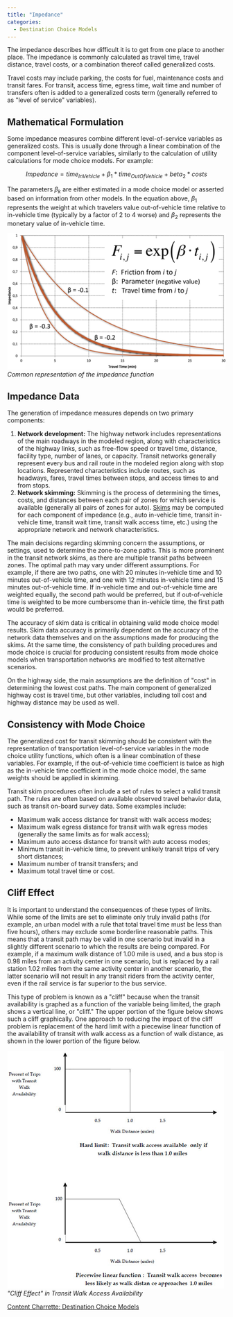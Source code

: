 ```yaml
---
title: "Impedance"
categories:
  - Destination Choice Models
---
```


The impedance describes how difficult it is to get from one place to another place. The impedance is commonly calculated as travel time, travel distance, travel costs, or a combination thereof called generalized costs.

Travel costs may include parking, the costs for fuel, maintenance costs and transit fares. For transit, access time, egress time, wait time and number of transfers often is added to a generalized costs term (generally referred to as "level of service" variables).

Mathematical Formulation
------------------------

Some impedance measures combine different level-of-service variables as generalized costs. This is usually done through a linear combination of the component level-of-service variables, similarly to the calculation of utility calculations for mode choice models. For example:

$$Impedance = time_{InVehicle} + \beta_{1} * time_{OutOfVehicle} + beta_2 * costs$$

The parameters $\beta_k$ are either estimated in a mode choice model or asserted based on information from other models. In the equation above, $\beta_1$ represents the weight at which travelers value out-of-vehicle time relative to in-vehicle time (typically by a factor of 2 to 4 worse) and $\beta_2$ represents the monetary value of in-vehicle time.

![]( ImpedanceFunction.png "fig: ImpedanceFunction.png")\
*Common representation of the impedance function*

Impedance Data
--------------

The generation of impedance measures depends on two primary components:

1.  **Network development:** The highway network includes representations of the main roadways in the modeled region, along with characteristics of the highway links, such as free-flow speed or travel time, distance, facility type, number of lanes, or capacity. Transit networks generally represent every bus and rail route in the modeled region along with stop locations. Represented characteristics include routes, such as headways, fares, travel times between stops, and access times to and from stops.
2.  **Network skimming:** Skimming is the process of determining the times, costs, and distances between each pair of zones for which service is available (generally all pairs of zones for auto). [Skims](Skim_Matrix) may be computed for each component of impedance (e.g., auto in-vehicle time, transit in-vehicle time, transit wait time, transit walk access time, etc.) using the appropriate network and network characteristics.

The main decisions regarding skimming concern the assumptions, or settings, used to determine the zone-to-zone paths. This is more prominent in the transit network skims, as there are multiple transit paths between zones. The optimal path may vary under different assumptions. For example, if there are two paths, one with 20 minutes in-vehicle time and 10 minutes out-of-vehicle time, and one with 12 minutes in-vehicle time and 15 minutes out-of-vehicle time. If in-vehicle time and out-of-vehicle time are weighted equally, the second path would be preferred, but if out-of-vehicle time is weighted to be more cumbersome than in-vehicle time, the first path would be preferred.

The accuracy of skim data is critical in obtaining valid mode choice model results. Skim data accuracy is primarily dependent on the accuracy of the network data themselves and on the assumptions made for producing the skims. At the same time, the consistency of path building procedures and mode choice is crucial for producing consistent results from mode choice models when transportation networks are modified to test alternative scenarios.

On the highway side, the main assumptions are the definition of "cost" in determining the lowest cost paths. The main component of generalized highway cost is travel time, but other variables, including toll cost and highway distance may be used as well.

Consistency with Mode Choice
----------------------------

The generalized cost for transit skimming should be consistent with the representation of transportation level-of-service variables in the mode choice utility functions, which often is a linear combination of these variables. For example, if the out-of-vehicle time coefficient is twice as high as the in-vehicle time coefficient in the mode choice model, the same weights should be applied in skimming.

Transit skim procedures often include a set of rules to select a valid transit path. The rules are often based on available observed travel behavior data, such as transit on-board survey data. Some examples include:

-   Maximum walk access distance for transit with walk access modes;
-   Maximum walk egress distance for transit with walk egress modes (generally the same limits as for walk access);
-   Maximum auto access distance for transit with auto access modes;
-   Minimum transit in-vehicle time, to prevent unlikely transit trips of very short distances;
-   Maximum number of transit transfers; and
-   Maximum total travel time or cost.

Cliff Effect
------------

It is important to understand the consequences of these types of limits. While some of the limits are set to eliminate only truly invalid paths (for example, an urban model with a rule that total travel time must be less than five hours), others may exclude some borderline reasonable paths. This means that a transit path may be valid in one scenario but invalid in a slightly different scenario to which the results are being compared. For example, if a maximum walk distance of 1.00 mile is used, and a bus stop is 0.98 miles from an activity center in one scenario, but is replaced by a rail station 1.02 miles from the same activity center in another scenario, the latter scenario will not result in any transit riders from the activity center, even if the rail service is far superior to the bus service.

This type of problem is known as a "cliff" because when the transit availability is graphed as a function of the variable being limited, the graph shows a vertical line, or "cliff." The upper portion of the figure below shows such a cliff graphically. One approach to reducing the impact of the cliff problem is replacement of the hard limit with a piecewise linear function of the availability of transit with walk access as a function of walk distance, as shown in the lower portion of the figure below.

![]( VandR-Fig3-3.jpg "fig:VandR-Fig3-3.jpg" )\
*"Cliff Effect" in Transit Walk Access Availability*


[Content Charrette: Destination Choice Models](Content_Charrette_Destination_Choice_Models)



